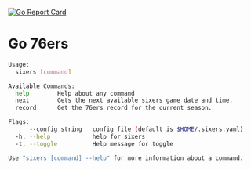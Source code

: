 [![Go Report Card](https://goreportcard.com/badge/grahamplata/sixers)](https://goreportcard.com/report/grahamplata/sixers)
# Go 76ers

```bash
Usage:
  sixers [command]

Available Commands:
  help        Help about any command
  next        Gets the next available sixers game date and time.
  record      Get the 76ers record for the current season.

Flags:
      --config string   config file (default is $HOME/.sixers.yaml)
  -h, --help            help for sixers
  -t, --toggle          Help message for toggle

Use "sixers [command] --help" for more information about a command.
```
